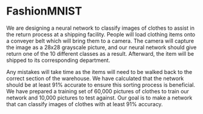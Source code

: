 # FashionMNIST

We are designing a neural network to classify images of clothes to assist in the return process at a shipping facility. People will load clothing items onto a conveyer belt which will bring them to a camera. The camera will capture the image as a 28x28 grayscale picture, and our neural network should give return one of the 10 different classes as a result. Afterward, the item will be shipped to its corresponding department. 

Any mistakes will take time as the items will need to be walked back to the correct section of the warehouse. We have calculated that the network should be at least 91% accurate to ensure this sorting process is beneficial. We have prepared a training set of 60,000 pictures of clothes to train our network and 10,000 pictures to test against. Our goal is to make a network that can classify images of clothes with at least 91% accuracy. 
